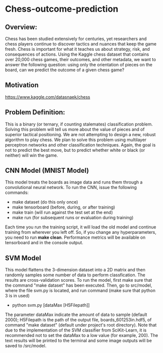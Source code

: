 # Chess-outcome-prediction


## Overview:
	
Chess has been studied extensively for centuries, yet researchers and chess players continue to discover tactics and nuances that keep the game fresh. Chess is important for what it teaches us about strategy, risk, and consequences of actions. Using the Kaggle chess dataset that contains over 20,000 chess games, their outcomes, and other metadata, we want to answer the following question: using only the orientation of pieces on the board, can we predict the outcome of a given chess game? 

    
## Motivation

https://www.kaggle.com/datasnaek/chess


## Problem Definition:
	
This is a binary (or ternary, if counting stalemates) classification problem. Solving this problem will tell us more about the value of pieces and of superior tactical positioning. We are not attempting to design a new, robust algorithm to play chess. We plan to solve this problem using multilayer perceptron networks and other classification techniques. Again, the goal is not to predict the best move, but to predict whether white or black (or neither) will win the game.
	

## CNN Model (MNIST Model)

This model treats the boards as image data and runs them through a convolutional neural network. To run the CNN, issue the following commands:

* make dataset (do this only once)
* make tensorboard (before, during, or after training)
* make train (will run against the test set at the end)
* make run (for subsequent runs or evaluation during training)

Each time you run the training script, it will load the old model and continue training from wherever you left off. So, if you change any hyperparameters, you need to run **make clean**. Performance metrics will be available on tensorboard and in the console output.

## SVM Model
This model flattens the 3-dimension dataset into a 2D matrix and then randomly samples some number of data to perform classfication. The results are cross-validation scores. To run the model, first make sure that the command "make dataset" has been executed. Then, go to src/model, where the file svm.py is located, and run command (make sure that python 3 is in used)

* python svm.py [dataMax [H5Filepath]]

The parameter dataMax indicate the amount of data to sample (default 2000); H5Filepath is the path of the output file, boards_601253in.hdf5, of command "make dataset" (default under project's root directory). Note that due to the implementation of the SVM classifier from SciKit-Learn, it is recommended not to set the dataMax to a low value (for example, 200). The text results will be printed to the terminal and some image outputs will be saved to /src/model.
